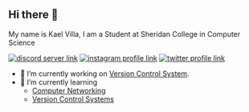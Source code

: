 ## Hi there 👋

My name is Kael Villa, I am a Student at Sheridan College in Computer Science 

[![discord server link](https://img.shields.io/badge/Discord-7289DA?style=for-the-badge&logo=discord&logoColor=white)](https://discord.gg/x3UM7m6n)
[![instagram profile link](https://img.shields.io/badge/Instagram-E4405F?style=for-the-badge&logo=instagram&logoColor=white)](https://www.instagram.com/_villakael/)
[![twitter profile link](https://img.shields.io/badge/Twitter-1DA1F2?style=for-the-badge&logo=twitter&logoColor=white)](https://twitter.com/bobbyg603)

- 🔭 I’m currently working on [Version Control System](https://github.com/Villakael/Version-Control-System).
- 🌱 I’m currently learning
  - [Computer Networking](https://www.cisco.com/site/us/en/learn/training-certifications/certifications/enterprise/ccna/index.html)
  - [Version Control Systems](https://education.github.com/experiences/foundations_certificate)

<!--
**Villakael/Villakael** is a ✨ _special_ ✨ repository because its `README.md` (this file) appears on your GitHub profile.

Here are some ideas to get you started:

- 🔭 I’m currently working on ...
- 🌱 I’m currently learning ...
- 👯 I’m looking to collaborate on ...
- 🤔 I’m looking for help with ...
- 💬 Ask me about ...
- 📫 How to reach me: ...
- 😄 Pronouns: ...
- ⚡ Fun fact: ...
-->
